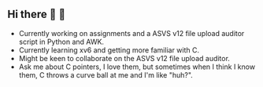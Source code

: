 ## Hi there 👋 🌱

- Currently working on assignments and a ASVS v12 file upload auditor script in Python and AWK.
- Currently learning xv6 and getting more familiar with C.
- Might be keen to collaborate on the ASVS v12 file upload auditor.
- Ask me about C pointers, I love them, but sometimes when I think I know them, C throws a curve ball at me and I'm like "huh?".
